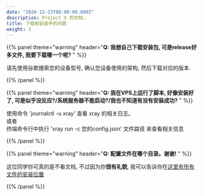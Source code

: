 ```yaml
---
date: "2020-12-23T00:00:00.000Z"
description: Project X 的文档.
title: 下载和安装中的问题
weight: 1
---
```


{{% panel theme="warning" header="**Q: 我想自己下载安装包, 可是release好多文件, 我要下载哪一个呢?** " %}}

请先使用谷歌搜索您的设备型号, 确认您设备使用的架构, 然后下载对应的版本. <br />

{{% /panel %}}

{{% panel theme="warning" header="**Q: 我在VPS上运行了脚本, 好像安装好了, 可是似乎没反应?/系统服务器不能启动?/我也不知道有没有安装成功?** " %}}

使用命令 'journalctl -u xray' 查看 xray 的相关日志。<br />
或者<br /> 
终端命令行中执行 'xray run -c 您的config.json' 文件路径 来查看相关信息

{{% /panel %}}

{{% panel theme="warning" header="**Q: 配置文件在哪个目录。谢谢!** " %}}

这位同学你可真的是不看文档, 不过因为你**很有礼貌**, 我可以告诉你在[这里有所有文件的安装位置](https://github.com/XTLS/Xray-install#xray-install)

{{% /panel %}}


